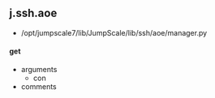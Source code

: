 ## j.ssh.aoe

- /opt/jumpscale7/lib/JumpScale/lib/ssh/aoe/manager.py

#### get 
- arguments
    - con
- comments
    

